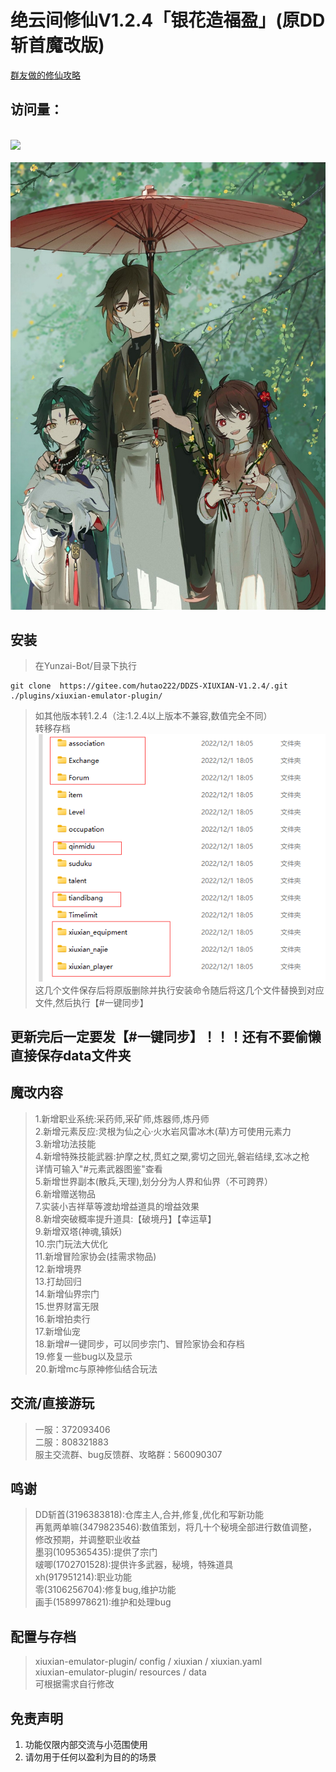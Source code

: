 # 绝云间修仙V1.2.4「银花造福盈」(原DD斩首魔改版)  
[群友做的修仙攻略](https://docs.qq.com/doc/DSUhqZWdpZXJuUndZ?&u=4bd0757f64094c48b02d7cfc4eaeb44b)  
## 访问量：        
<br><img src="https://count.getloli.com/get/@:DDZS-XIUXIAN-V1.2.4?theme=rule34" /> <br>       
[![懒得输入](pic/photo.jpg)](https://zh.moegirl.org.cn/%E8%83%A1%E6%A1%83(%E5%8E%9F%E7%A5%9E)#)
## 安装      

> 在Yunzai-Bot/目录下执行  
```
git clone  https://gitee.com/hutao222/DDZS-XIUXIAN-V1.2.4/.git ./plugins/xiuxian-emulator-plugin/

```
> 如其他版本转1.2.4（注:1.2.4以上版本不兼容,数值完全不同）             
> 转移存档            
![转移存档](pic/photo4.jpg)            
这几个文件保存后将原版删除并执行安装命令随后将这几个文件替换到对应文件,然后执行【#一键同步】               
## 更新完后一定要发【#一键同步】！！！还有不要偷懒直接保存data文件夹
## 魔改内容  
> 1.新增职业系统:采药师,采矿师,炼器师,炼丹师     
> 2.新增元素反应:灵根为仙之心·火水岩风雷冰木(草)方可使用元素力     
> 3.新增功法技能     
> 4.新增特殊技能武器:护摩之杖,贯虹之槊,雾切之回光,磐岩结绿,玄冰之枪     
详情可输入"#元素武器图鉴"查看     
> 5.新增世界副本(散兵,天理),划分分为人界和仙界（不可跨界）     
> 6.新增赠送物品     
> 7.实装小吉祥草等渡劫增益道具的增益效果     
> 8.新增突破概率提升道具:【破境丹】【幸运草】     
> 9.新增双塔(神魂,镇妖)     
> 10.宗门玩法大优化     
> 11.新增冒险家协会(挂需求物品)     
> 12.新增境界     
> 13.打劫回归     
> 14.新增仙界宗门     
> 15.世界财富无限     
> 16.新增拍卖行    
> 17.新增仙宠    
> 18.新增#一键同步，可以同步宗门、冒险家协会和存档    
> 19.修复一些bug以及显示  
> 20.新增mc与原神修仙结合玩法
     


## 交流/直接游玩      
> 一服：372093406     
> 二服：808321883  
> 服主交流群、bug反馈群、攻略群：560090307 
    
 
## 鸣谢
> DD斩首(3196383818):仓库主人,合并,修复,优化和写新功能     
> 再氪两单嘛(3479823546):数值策划，将几十个秘境全部进行数值调整，修改预期，并调整职业收益     
> 墨羽(1095365435):提供了宗门     
> 啵唧(1702701528):提供许多武器，秘境，特殊道具     
> xh(917951214):职业功能   
> 零(3106256704):修复bug,维护功能   
> 画手(1589978621):维护和处理bug  
     

## 配置与存档   
>xiuxian-emulator-plugin/ config / xiuxian / xiuxian.yaml       
>xiuxian-emulator-plugin/ resources / data          
>可根据需求自行修改     

## 免责声明       
1. 功能仅限内部交流与小范围使用       
2. 请勿用于任何以盈利为目的的场景  
      